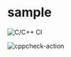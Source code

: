 # sample
![C/C++ CI](https://github.com/99002511/sample/workflows/C/C++%20CI/badge.svg)

![cppcheck-action](https://github.com/99002511/sample/workflows/cppcheck-action/badge.svg)


